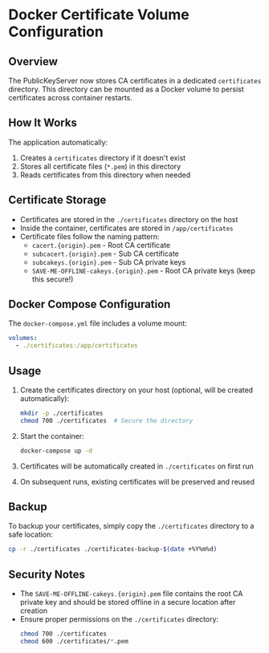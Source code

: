 # Docker Certificate Volume Configuration

## Overview
The PublicKeyServer now stores CA certificates in a dedicated `certificates` directory. This directory can be mounted as a Docker volume to persist certificates across container restarts.

## How It Works
The application automatically:
1. Creates a `certificates` directory if it doesn't exist
2. Stores all certificate files (`*.pem`) in this directory
3. Reads certificates from this directory when needed

## Certificate Storage
- Certificates are stored in the `./certificates` directory on the host
- Inside the container, certificates are stored in `/app/certificates`
- Certificate files follow the naming pattern: 
  - `cacert.{origin}.pem` - Root CA certificate
  - `subcacert.{origin}.pem` - Sub CA certificate
  - `subcakeys.{origin}.pem` - Sub CA private keys
  - `SAVE-ME-OFFLINE-cakeys.{origin}.pem` - Root CA private keys (keep this secure!)

## Docker Compose Configuration
The `docker-compose.yml` file includes a volume mount:
```yaml
volumes:
  - ./certificates:/app/certificates
```

## Usage
1. Create the certificates directory on your host (optional, will be created automatically):
   ```bash
   mkdir -p ./certificates
   chmod 700 ./certificates  # Secure the directory
   ```

2. Start the container:
   ```bash
   docker-compose up -d
   ```

3. Certificates will be automatically created in `./certificates` on first run
4. On subsequent runs, existing certificates will be preserved and reused

## Backup
To backup your certificates, simply copy the `./certificates` directory to a safe location:
```bash
cp -r ./certificates ./certificates-backup-$(date +%Y%m%d)
```

## Security Notes
- The `SAVE-ME-OFFLINE-cakeys.{origin}.pem` file contains the root CA private key and should be stored offline in a secure location after creation
- Ensure proper permissions on the `./certificates` directory:
  ```bash
  chmod 700 ./certificates
  chmod 600 ./certificates/*.pem
  ``` 